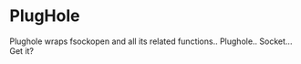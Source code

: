 PlugHole
===========

Plughole wraps fsockopen and all its related functions.. Plughole.. Socket... Get it?
